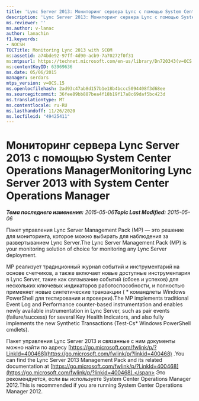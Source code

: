```yaml
---
title: 'Lync Server 2013: Мониторинг сервера Lync с помощью System Center Operations Manager'
description: 'Lync Server 2013: Мониторинг сервера Lync с помощью System Center Operations Manager.'
ms.reviewer: ''
ms.author: v-lanac
author: lanachin
f1.keywords:
- NOCSH
TOCTitle: Monitoring Lync 2013 with SCOM
ms:assetid: a74bde92-97ff-4d90-acb9-7a70272f0f31
ms:mtpsurl: https://technet.microsoft.com/en-us/library/Dn720343(v=OCS.15)
ms:contentKeyID: 63969636
ms.date: 05/06/2015
manager: serdars
mtps_version: v=OCS.15
ms.openlocfilehash: 2ad93c47ab8d157b1e18b4bccc5094408f3d68ee
ms.sourcegitcommit: 36fee89bb887bea4f18b19f17a8c69daf5bc423d
ms.translationtype: MT
ms.contentlocale: ru-RU
ms.lasthandoff: 11/26/2020
ms.locfileid: "49425411"
---
```

# <a name="monitoring-lync-server-2013-with-system-center-operations-manager"></a><span data-ttu-id="b33ce-103">Мониторинг сервера Lync Server 2013 с помощью System Center Operations Manager</span><span class="sxs-lookup"><span data-stu-id="b33ce-103">Monitoring Lync Server 2013 with System Center Operations Manager</span></span>

<div data-xmlns="http://www.w3.org/1999/xhtml">

<div class="topic" data-xmlns="http://www.w3.org/1999/xhtml" data-msxsl="urn:schemas-microsoft-com:xslt" data-cs="https://msdn.microsoft.com/">

<div data-asp="https://msdn2.microsoft.com/asp">



</div>

<div id="mainSection">

<div id="mainBody"><span data-ttu-id="b33ce-104">

<span> </span></span><span class="sxs-lookup"><span data-stu-id="b33ce-104">

<span> </span></span></span>

<span data-ttu-id="b33ce-105">_**Тема последнего изменения:** 2015-05-06_</span><span class="sxs-lookup"><span data-stu-id="b33ce-105">_**Topic Last Modified:** 2015-05-06_</span></span>

<span data-ttu-id="b33ce-106">Пакет управления Lync Server Management Pack (MP) — это решение для мониторинга, которое можно выбирать для наблюдения за развертыванием Lync Server.</span><span class="sxs-lookup"><span data-stu-id="b33ce-106">The Lync Server Management Pack (MP) is your monitoring solution of choice for monitoring any Lync Server deployment.</span></span>

<span data-ttu-id="b33ce-107">MP реализует традиционный журнал событий и инструментарий на основе счетчиков, а также включает новые доступные инструментария в Lync Server, такие как связывание событий (сбоев и успехов) для нескольких ключевых индикаторов работоспособности, и полностью применяет новые синтетические транзакции ( \* командлеты Windows PowerShell для тестирования и проверки).</span><span class="sxs-lookup"><span data-stu-id="b33ce-107">The MP implements traditional Event Log and Performance counter-based instrumentation and enables newly available instrumentation in Lync Server, such as pair events (failure/success) for several Key Health Indicators, and also fully implements the new Synthetic Transactions (Test-Cs\* Windows PowerShell cmdlets).</span></span>

<span data-ttu-id="b33ce-108">Пакет управления Lync Server 2013 и связанные с ним документы можно найти по адресу [https://go.microsoft.com/fwlink/p/?LinkId=400468](https://go.microsoft.com/fwlink/p/?linkid=400468) .</span><span class="sxs-lookup"><span data-stu-id="b33ce-108">You can find the Lync Server 2013 Management Pack and its related documentation at [https://go.microsoft.com/fwlink/p/?LinkId=400468](https://go.microsoft.com/fwlink/p/?linkid=400468).</span></span> <span data-ttu-id="b33ce-109">Это рекомендуется, если вы используете System Center Operations Manager 2012.</span><span class="sxs-lookup"><span data-stu-id="b33ce-109">This is recommended if you are running System Center Operations Manager 2012.</span></span>

<span data-ttu-id="b33ce-110"></div>

<span> </span>

</div>

</div>

</span><span class="sxs-lookup"><span data-stu-id="b33ce-110"></div>

<span> </span>

</div>

</div>

</span></span></div>

